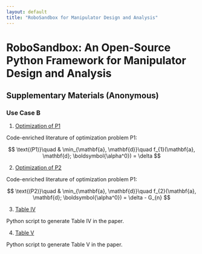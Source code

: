 ```yaml
---
layout: default
title: "RoboSandbox for Manipulator Design and Analysis"
---
```


# RoboSandbox: An Open-Source Python Framework for Manipulator Design and Analysis

## Supplementary Materials (Anonymous)

### Use Case B

1. [Optimization of P1](docs/optimization_p1.html)

Code-enriched literature of optimization problem P1:

$$
\text{(P1)}\quad & \min_{\mathbf{a}, \mathbf{d}}\quad f_{1}(\mathbf{a}, \mathbf{d}; \boldsymbol{\alpha^0}) = \delta
$$

2. [Optimization of P2](docs/optimization_p2.html)

Code-enriched literature of optimization problem P1:

$$
\text{(P2)}\quad & \min_{\mathbf{a}, \mathbf{d}}\quad f_{2}(\mathbf{a}, \mathbf{d}; \boldsymbol{\alpha^0}) = \delta - G_{n}
$$

3. [Table IV](docs/table_iv.html)

Python script to generate Table IV in the paper.

4. [Table V](docs/table_v.html)

Python script to generate Table V in the paper.
